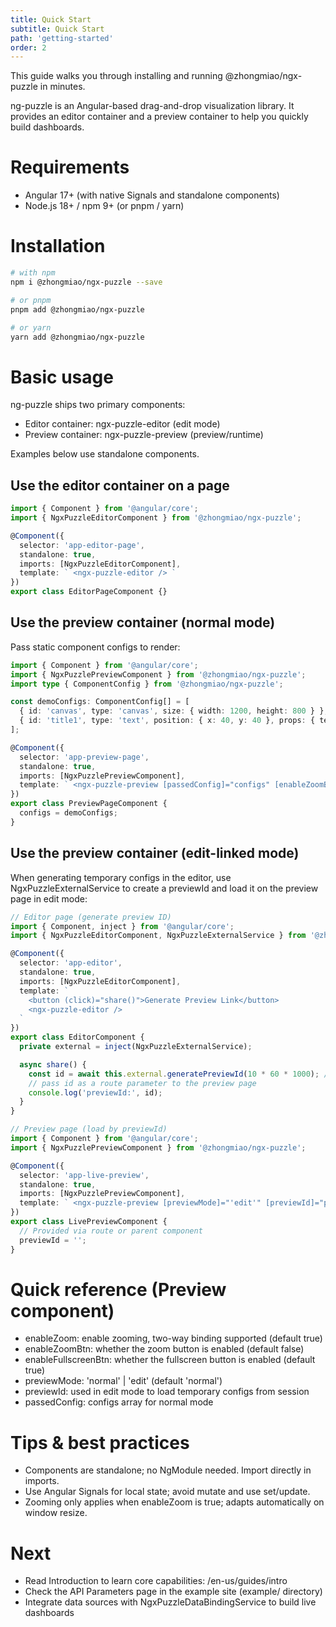```yaml
---
title: Quick Start
subtitle: Quick Start
path: 'getting-started'
order: 2
---
```


This guide walks you through installing and running @zhongmiao/ngx-puzzle in minutes.

ng-puzzle is an Angular-based drag-and-drop visualization library. It provides an editor container and a preview container to help you quickly build dashboards.

# Requirements

- Angular 17+ (with native Signals and standalone components)
- Node.js 18+ / npm 9+ (or pnpm / yarn)

# Installation

```bash
# with npm
npm i @zhongmiao/ngx-puzzle --save

# or pnpm
pnpm add @zhongmiao/ngx-puzzle

# or yarn
yarn add @zhongmiao/ngx-puzzle
```

# Basic usage

ng-puzzle ships two primary components:

- Editor container: ngx-puzzle-editor (edit mode)
- Preview container: ngx-puzzle-preview (preview/runtime)

Examples below use standalone components.

## Use the editor container on a page

```ts
import { Component } from '@angular/core';
import { NgxPuzzleEditorComponent } from '@zhongmiao/ngx-puzzle';

@Component({
  selector: 'app-editor-page',
  standalone: true,
  imports: [NgxPuzzleEditorComponent],
  template: ` <ngx-puzzle-editor /> `
})
export class EditorPageComponent {}
```

## Use the preview container (normal mode)

Pass static component configs to render:

```ts
import { Component } from '@angular/core';
import { NgxPuzzlePreviewComponent } from '@zhongmiao/ngx-puzzle';
import type { ComponentConfig } from '@zhongmiao/ngx-puzzle';

const demoConfigs: ComponentConfig[] = [
  { id: 'canvas', type: 'canvas', size: { width: 1200, height: 800 } },
  { id: 'title1', type: 'text', position: { x: 40, y: 40 }, props: { text: 'Hello Puzzle' } }
];

@Component({
  selector: 'app-preview-page',
  standalone: true,
  imports: [NgxPuzzlePreviewComponent],
  template: ` <ngx-puzzle-preview [passedConfig]="configs" [enableZoomBtn]="true" [enableFullscreenBtn]="true" /> `
})
export class PreviewPageComponent {
  configs = demoConfigs;
}
```

## Use the preview container (edit-linked mode)

When generating temporary configs in the editor, use NgxPuzzleExternalService to create a previewId and load it on the preview page in edit mode:

```ts
// Editor page (generate preview ID)
import { Component, inject } from '@angular/core';
import { NgxPuzzleEditorComponent, NgxPuzzleExternalService } from '@zhongmiao/ngx-puzzle';

@Component({
  selector: 'app-editor',
  standalone: true,
  imports: [NgxPuzzleEditorComponent],
  template: `
    <button (click)="share()">Generate Preview Link</button>
    <ngx-puzzle-editor />
  `
})
export class EditorComponent {
  private external = inject(NgxPuzzleExternalService);

  async share() {
    const id = await this.external.generatePreviewId(10 * 60 * 1000); // valid for 10 minutes
    // pass id as a route parameter to the preview page
    console.log('previewId:', id);
  }
}
```

```ts
// Preview page (load by previewId)
import { Component } from '@angular/core';
import { NgxPuzzlePreviewComponent } from '@zhongmiao/ngx-puzzle';

@Component({
  selector: 'app-live-preview',
  standalone: true,
  imports: [NgxPuzzlePreviewComponent],
  template: ` <ngx-puzzle-preview [previewMode]="'edit'" [previewId]="previewId" [enableZoom]="true" /> `
})
export class LivePreviewComponent {
  // Provided via route or parent component
  previewId = '';
}
```

# Quick reference (Preview component)

- enableZoom: enable zooming, two-way binding supported (default true)
- enableZoomBtn: whether the zoom button is enabled (default false)
- enableFullscreenBtn: whether the fullscreen button is enabled (default true)
- previewMode: 'normal' | 'edit' (default 'normal')
- previewId: used in edit mode to load temporary configs from session
- passedConfig: configs array for normal mode

# Tips & best practices

- Components are standalone; no NgModule needed. Import directly in imports.
- Use Angular Signals for local state; avoid mutate and use set/update.
- Zooming only applies when enableZoom is true; adapts automatically on window resize.

# Next

- Read Introduction to learn core capabilities: /en-us/guides/intro
- Check the API Parameters page in the example site (example/ directory)
- Integrate data sources with NgxPuzzleDataBindingService to build live dashboards
